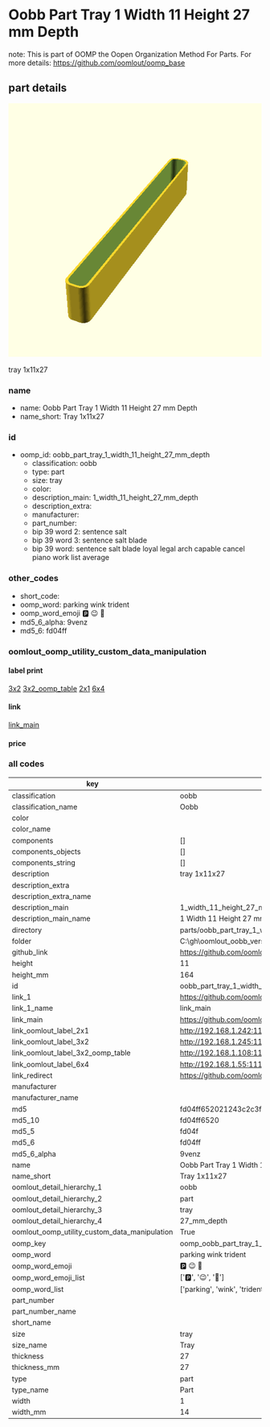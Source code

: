 # Oobb Part Tray 1 Width 11 Height 27 mm Depth  

note: This is part of OOMP the Oopen Organization Method For Parts. For more details: https://github.com/oomlout/oomp_base

##  part details
  

[![](3dpr.png)](3dpr.png)

tray 1x11x27



### name
* name: Oobb Part Tray 1 Width 11 Height 27 mm Depth
* name_short: Tray 1x11x27 
### id
* oomp_id: oobb_part_tray_1_width_11_height_27_mm_depth
  * classification: oobb
  * type: part
  * size: tray
  * color: 
  * description_main: 1_width_11_height_27_mm_depth
  * description_extra: 
  * manufacturer: 
  * part_number: 
  * bip 39 word 2: sentence salt
  * bip 39 word 3: sentence salt blade
  * bip 39 word: sentence salt blade loyal legal arch capable cancel piano work list average

### other_codes
* short_code: 
* oomp_word: parking wink trident
* oomp_word_emoji :parking: :wink: :trident:
* md5_6_alpha: 9venz
* md5_6: fd04ff






### oomlout_oomp_utility_custom_data_manipulation
#### label print
[3x2](http://192.168.1.245:1112/?label=oomp%209venz)
[3x2_oomp_table](http://192.168.1.108:1112/?label=oomp%209venz)
[2x1](http://192.168.1.242:1112/?label=oomp%209venz)
[6x4](http://192.168.1.55:1112/?label=oomp%209venz)    

#### link

[link_main](https://github.com/oomlout/oomlout_oobb_version_4_generated_parts/tree/main/navigation_oomp/oobb/part/tray/1_width_11_height_27_mm_depth/part)                              

#### price







### all codes 
| key | value |  
| --- | --- |  
| classification | oobb |  
| classification_name | Oobb |  
| color |  |  
| color_name |  |  
| components | [] |  
| components_objects | [] |  
| components_string | [] |  
| description | tray 1x11x27 |  
| description_extra |  |  
| description_extra_name |  |  
| description_main | 1_width_11_height_27_mm_depth |  
| description_main_name | 1 Width 11 Height 27 mm Depth |  
| directory | parts/oobb_part_tray_1_width_11_height_27_mm_depth |  
| folder | C:\gh\oomlout_oobb_version_4_generated_parts\parts\oobb_part_tray_1_width_11_height_27_mm_depth |  
| github_link | https://github.com/oomlout/oomlout_oomp_part_src/tree/main/parts/oobb_part_tray_1_width_11_height_27_mm_depth |  
| height | 11 |  
| height_mm | 164 |  
| id | oobb_part_tray_1_width_11_height_27_mm_depth |  
| link_1 | https://github.com/oomlout/oomlout_oobb_version_4_generated_parts/tree/main/navigation_oomp/oobb/part/tray/1_width_11_height_27_mm_depth/part |  
| link_1_name | link_main |  
| link_main | https://github.com/oomlout/oomlout_oobb_version_4_generated_parts/tree/main/navigation_oomp/oobb/part/tray/1_width_11_height_27_mm_depth/part |  
| link_oomlout_label_2x1 | http://192.168.1.242:1112/?label=oomp%209venz |  
| link_oomlout_label_3x2 | http://192.168.1.245:1112/?label=oomp%209venz |  
| link_oomlout_label_3x2_oomp_table | http://192.168.1.108:1112/?label=oomp%209venz |  
| link_oomlout_label_6x4 | http://192.168.1.55:1112/?label=oomp%209venz |  
| link_redirect | https://github.com/oomlout/oomlout_oobb_version_4_generated_parts/tree/main/parts/oobb_tray_01_11_27 |  
| manufacturer |  |  
| manufacturer_name |  |  
| md5 | fd04ff652021243c2c3fb8482e2fae1f |  
| md5_10 | fd04ff6520 |  
| md5_5 | fd04f |  
| md5_6 | fd04ff |  
| md5_6_alpha | 9venz |  
| name | Oobb Part Tray 1 Width 11 Height 27 mm Depth |  
| name_short | Tray 1x11x27  |  
| oomlout_detail_hierarchy_1 | oobb |  
| oomlout_detail_hierarchy_2 | part |  
| oomlout_detail_hierarchy_3 | tray |  
| oomlout_detail_hierarchy_4 | 27_mm_depth |  
| oomlout_oomp_utility_custom_data_manipulation | True |  
| oomp_key | oomp_oobb_part_tray_1_width_11_height_27_mm_depth |  
| oomp_word | parking wink trident |  
| oomp_word_emoji | :parking: :wink: :trident: |  
| oomp_word_emoji_list | [':parking:', ':wink:', ':trident:'] |  
| oomp_word_list | ['parking', 'wink', 'trident'] |  
| part_number |  |  
| part_number_name |  |  
| short_name |  |  
| size | tray |  
| size_name | Tray |  
| thickness | 27 |  
| thickness_mm | 27 |  
| type | part |  
| type_name | Part |  
| width | 1 |  
| width_mm | 14 |  
